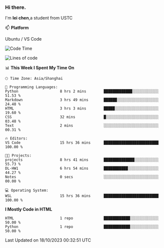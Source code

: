 ### Hi there.
I'm **lei chen**,a student from USTC

📫 **Platform**

Ubuntu / VS Code

<!--START_SECTION:waka-->
![Code Time](http://img.shields.io/badge/Code%20Time-119%20hrs%2014%20mins-blue)

![Lines of code](https://img.shields.io/badge/From%20Hello%20World%20I%27ve%20Written-12.0%20thousand%20lines%20of%20code-blue)

📊 **This Week I Spent My Time On** 

```text
🕑︎ Time Zone: Asia/Shanghai

💬 Programming Languages: 
Python                   8 hrs 2 mins        █████████████░░░░░░░░░░░░   51.53 % 
Markdown                 3 hrs 49 mins       ██████░░░░░░░░░░░░░░░░░░░   24.48 % 
HTML                     3 hrs 3 mins        █████░░░░░░░░░░░░░░░░░░░░   19.60 % 
CSS                      32 mins             █░░░░░░░░░░░░░░░░░░░░░░░░   03.48 % 
Text                     2 mins              ░░░░░░░░░░░░░░░░░░░░░░░░░   00.31 % 

🔥 Editors: 
VS Code                  15 hrs 36 mins      █████████████████████████   100.00 % 

🐱‍💻 Projects: 
projects                 8 hrs 41 mins       ██████████████░░░░░░░░░░░   55.73 % 
DL-HW1                   6 hrs 54 mins       ███████████░░░░░░░░░░░░░░   44.27 % 
Notes                    0 secs              ░░░░░░░░░░░░░░░░░░░░░░░░░   00.00 % 

💻 Operating System: 
WSL                      15 hrs 36 mins      █████████████████████████   100.00 % 
```

**I Mostly Code in HTML** 

```text
HTML                     1 repo              ████████████░░░░░░░░░░░░░   50.00 % 
Python                   1 repo              ████████████░░░░░░░░░░░░░   50.00 % 
```




 Last Updated on 18/10/2023 00:32:51 UTC
<!--END_SECTION:waka-->
